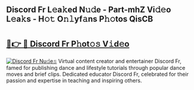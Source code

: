 ## Discord Fr L𝚎a𝚔ed N𝚞𝚍e - Part-mhZ Vi𝚍𝚎o L𝚎a𝚔s - H𝚘𝚝 O𝚗𝚕yf𝚊ns P𝚑𝚘tos QisCB

# <h2><a href="http://kf2spc4.oniu.top/?m=Discord+Fr">🔗👉 🔴 Discord Fr P𝚑ot𝚘𝚜 V𝚒d𝚎o</a></h2>

[![Discord Fr Nu𝚍e𝚜](https://i.imgur.com/0qMVB7G.gif)](http://kf2spc4.oniu.top/?m=Discord+Fr)
Virtual content creator and entertainer Discord Fr, famed for publishing dance and lifestyle tutorials through popular dance moves and brief clips. Dedicated educator Discord Fr, celebrated for their passion and expertise in teaching and inspiring others.  
